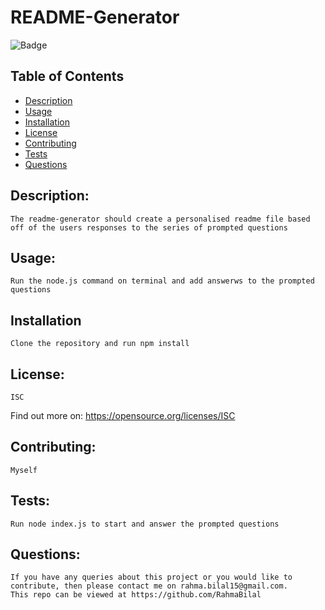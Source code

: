 # README-Generator
    
  ![Badge](http://img.shields.io/badge/license-ISC-blue.png)
    
  
  ## Table of Contents
  
  * [Description](#description)
  * [Usage](#usage)
  * [Installation](#installation)
  * [License](#license)
  * [Contributing](#contributing)
  * [Tests](#tests)
  * [Questions](#questions)
    
    
  ## Description:
    The readme-generator should create a personalised readme file based off of the users responses to the series of prompted questions
  
  ## Usage:
    Run the node.js command on terminal and add answerws to the prompted questions
  
  ## Installation
    Clone the repository and run npm install
    
  
  ## License: 
    ISC
  
   
Find out more on: https://opensource.org/licenses/ISC

  ## Contributing: 
    Myself
  
  ## Tests:
    Run node index.js to start and answer the prompted questions

  ## Questions:
    If you have any queries about this project or you would like to contribute, then please contact me on rahma.bilal15@gmail.com.
    This repo can be viewed at https://github.com/RahmaBilal
  